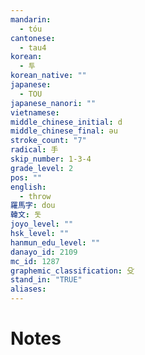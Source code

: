 ```yaml
---
mandarin:
  - tóu
cantonese:
  - tau4
korean:
  - 투
korean_native: ""
japanese:
  - TOU
japanese_nanori: ""
vietnamese:
middle_chinese_initial: d
middle_chinese_final: əu
stroke_count: "7"
radical: 手
skip_number: 1-3-4
grade_level: 2
pos: ""
english:
  - throw
羅馬字: dou
韓文: 돗
joyo_level: ""
hsk_level: ""
hanmun_edu_level: ""
danayo_id: 2109
mc_id: 1287
graphemic_classification: 殳
stand_in: "TRUE"
aliases:
---
```


# Notes
